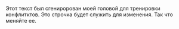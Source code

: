 Этот текст был сгениророван моей головой для тренировки конфлитктов.
Это строчка будет служить для изменения. Так что меняйте ее.
